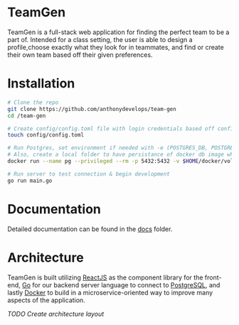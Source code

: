 # TeamGen

TeamGen is a full-stack web application for finding the perfect team to be a part of. Intended for a class setting, the user is able to design a profile,choose exactly what they look for in teammates, and find or create their own team based off their given preferences. 

# Installation

```bash
# Clone the repo
git clone https://github.com/anthonydevelops/team-gen
cd /team-gen

# Create config/config.toml file with login credentials based off config/example_config.toml
touch config/config.toml

# Run Postgres, set environment if needed with -e (POSTGRES_DB, POSTGRES_USER, POSTGRES_PASSWORD)
# Also, create a local folder to have persistance of docker db image when developing
docker run --name pg --privileged --rm -p 5432:5432 -v $HOME/docker/volumes/postgres:/var/lib/postgresql/data postgres

# Run server to test connection & begin development
go run main.go
```

# Documentation

Detailed documentation can be found in the [docs](https://github.com/anthonydevelops/team-gen/docs) folder.

# Architecture

TeamGen is built utilizing [ReactJS](https://reactjs.org/) as the component library for the front-end, [Go](https://golang.org/) for our backend server language to connect to [PostgreSQL](https://www.postgresql.org/), and lastly [Docker](https://www.docker.com/) to build in a microservice-oriented way to improve many aspects of the application. 

_TODO Create architecture layout_
